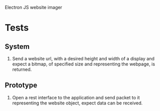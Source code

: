 Electron JS website imager

# Tests

## System
1. Send a website url, with a desired height and width of a display and expect a bitmap, of specified size and representing the webpage, is returned.

## Prototype
1. Open a rest interface to the application and send packet to it representing the website object, expect data can be received.